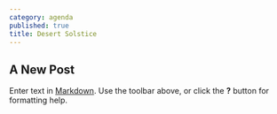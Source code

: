 ```yaml
---
category: agenda
published: true
title: Desert Solstice
---
```

## A New Post

Enter text in [Markdown](http://daringfireball.net/projects/markdown/). Use the toolbar above, or click the **?** button for formatting help.
